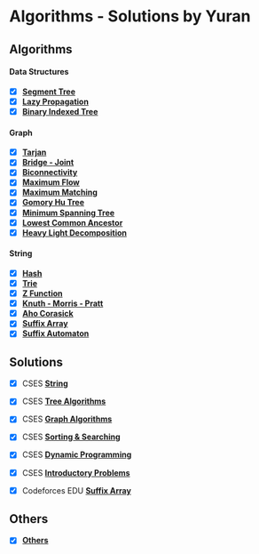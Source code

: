 # Algorithms - Solutions by Yuran

## Algorithms

#### Data Structures
+ [x] [**Segment Tree**](Algorithms/Data%20Structures/SegmentTree.cpp)
+ [x] [**Lazy Propagation**](Algorithms/Data%20Structures/LazyPropagation.cpp)
+ [x] [**Binary Indexed Tree**](Algorithms/Data%20Structures/Binary-Indexed-Tree.cpp)

#### Graph
+ [x] [**Tarjan**](Algorithms/Graph/Tarjan.cpp)
+ [x] [**Bridge - Joint**](Algorithms/Graph/Bridge%20-%20Joint.cpp)
+ [x] [**Biconnectivity**](Algorithms/Graph/Biconnectivity.cpp)
+ [x] [**Maximum Flow**](Algorithms/Graph/Flow)
+ [x] [**Maximum Matching**](Algorithms/Graph/Maximum%20Matching)
+ [x] [**Gomory Hu Tree**](https://github.com/yuran1811/Competitive-Programming/blob/main/C%2B%2B/OJ/VNOI/Practice/MCQUERY.cpp)
+ [x] [**Minimum Spanning Tree**](Algorithms/Graph/Kruskal.cpp)
+ [x] [**Lowest Common Ancestor**](Algorithms/Graph/Tree/LCA.cpp)
+ [x] [**Heavy Light Decomposition**](Algorithms/Graph/Tree/HLD_SegTree.cpp)

#### String
+ [x] [**Hash**](Algorithms/String/Hash.cpp)
+ [x] [**Trie**](Algorithms/String/Trie.cpp)
+ [x] [**Z Function**](Algorithms/String/Z_Function.cpp)
+ [x] [**Knuth - Morris - Pratt**](Algorithms/String/KMP(Knuth-Morris-Pratt).cpp)
+ [x] [**Aho Corasick**](Algorithms/String/Aho%20Corasick.cpp)
+ [x] [**Suffix Array**](Algorithms/String/Suffix%20Array.cpp)
+ [x] [**Suffix Automaton**](Algorithms/String/Suffix%20Automaton.cpp)

## Solutions
+ [x] CSES [**String**](Solutions/CSES/String)
+ [x] CSES [**Tree Algorithms**](Solutions/CSES/Tree%20Algorithms)
+ [x] CSES [**Graph Algorithms**](Solutions/CSES/Graph%20Algorithms)
+ [x] CSES [**Sorting & Searching**](Solutions/CSES/Sorting%26Searching)
+ [x] CSES [**Dynamic Programming**](Solutions/CSES/Dynamic%20Programming)
+ [x] CSES [**Introductory Problems**](Solutions/CSES/Introductory%20Problems)


+ [x] Codeforces EDU [**Suffix Array**](Solutions/Codeforces_Edu/Suffix%20Array)

## Others
+ [x] [**Others**](Others)
